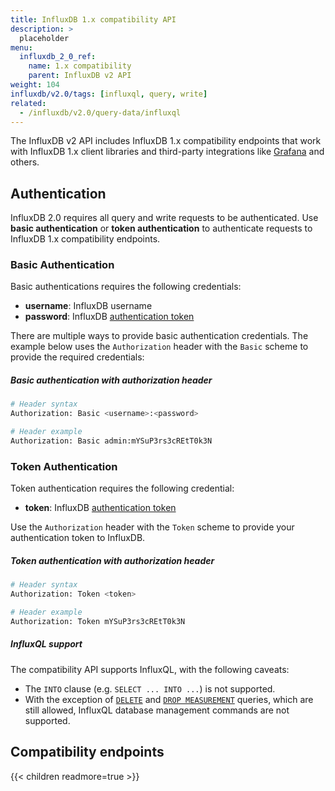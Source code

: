 ```yaml
---
title: InfluxDB 1.x compatibility API
description: >
  placeholder
menu:
  influxdb_2_0_ref:
    name: 1.x compatibility
    parent: InfluxDB v2 API
weight: 104
influxdb/v2.0/tags: [influxql, query, write]
related:
  - /influxdb/v2.0/query-data/influxql
---
```


The InfluxDB v2 API includes InfluxDB 1.x compatibility endpoints that work with
InfluxDB 1.x client libraries and third-party integrations like [Grafana](https://grafana.com) and others.

## Authentication
InfluxDB 2.0 requires all query and write requests to be authenticated.
Use **basic authentication** or **token authentication** to authenticate requests to
InfluxDB 1.x compatibility endpoints.

### Basic Authentication
Basic authentications requires the following credentials:

- **username**: InfluxDB username
- **password**: InfluxDB [authentication token](/influxdb/v2.0/security/tokens/)

There are multiple ways to provide basic authentication credentials.
The example below uses the `Authorization` header with the `Basic` scheme to
provide the required credentials:

##### Basic authentication with authorization header
```sh
# Header syntax
Authorization: Basic <username>:<password>

# Header example
Authorization: Basic admin:mYSuP3rs3cREtT0k3N
```

### Token Authentication
Token authentication requires the following credential:

- **token**: InfluxDB [authentication token](/influxdb/v2.0/security/tokens/)

Use the `Authorization` header with the `Token` scheme to provide your
authentication token to InfluxDB.

##### Token authentication with authorization header
```sh
# Header syntax
Authorization: Token <token>

# Header example
Authorization: Token mYSuP3rs3cREtT0k3N
```

##### InfluxQL support

The compatibility API supports InfluxQL, with the following caveats:

- The `INTO` clause (e.g. `SELECT ... INTO ...`) is not supported.
- With the exception of [`DELETE`](/influxdb/v1.8/query_language/manage-database/#delete-series-with-delete) and 
  [`DROP MEASUREMENT`](/influxdb/v1.8/query_language/manage-database/#delete-measurements-with-drop-measurement) queries, which are still allowed,
  InfluxQL database management commands are not supported.

## Compatibility endpoints

{{< children readmore=true >}}
